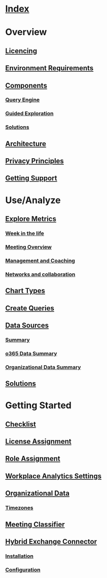 # [Index](index.md)


# Overview
## [Licencing](deployment-guide-for-office-365-proplus.md)
## [Environment Requirements](about-office-365-proplus-in-the-enterprise.md)
## [Components](http://fasttrack.microsoft.com/office)
### [Query Engine](http://fasttrack.microsoft.com/office)
### [Guided Exploration](http://fasttrack.microsoft.com/office)
### [Solutions](http://fasttrack.microsoft.com/office)
## [Architecture](http://fasttrack.microsoft.com/office)
## [Privacy Principles](http://fasttrack.microsoft.com/office)
## [Getting Support](http://fasttrack.microsoft.com/office)
# Use/Analyze
## [Explore Metrics](http://fasttrack.microsoft.com/office)
### [Week in the life](http://fasttrack.microsoft.com/office)
### [Meeting Overview](http://fasttrack.microsoft.com/office)
### [Management and Coaching](http://fasttrack.microsoft.com/office)
### [Networks and collaboration ](http://fasttrack.microsoft.com/office)
## [Chart Types](/use/workplace-analytics-chart-types.md)
## [Create Queries](http://fasttrack.microsoft.com/office)
## [Data Sources](http://fasttrack.microsoft.com/office)
### [Summary](http://fasttrack.microsoft.com/office)
### [o365 Data Summary](http://fasttrack.microsoft.com/office)
### [Organizational Data Summary](http://fasttrack.microsoft.com/office)
## [Solutions](http://fasttrack.microsoft.com/office)
# Getting Started
## [Checklist	](http://fasttrack.microsoft.com/office)
## [License Assignment	](http://fasttrack.microsoft.com/office)
## [Role Assignment](http://fasttrack.microsoft.com/office)
## [Workplace Analytics Settings](http://fasttrack.microsoft.com/office)
## [Organizational Data](http://fasttrack.microsoft.com/office)
### [Timezones](http://fasttrack.microsoft.com/office)
## [Meeting Classifier	](http://fasttrack.microsoft.com/office)
## [Hybrid Exchange Connector	](http://fasttrack.microsoft.com/office)
### [Installation](http://fasttrack.microsoft.com/office)
### [Configuration](http://fasttrack.microsoft.com/office)







	


	
	
